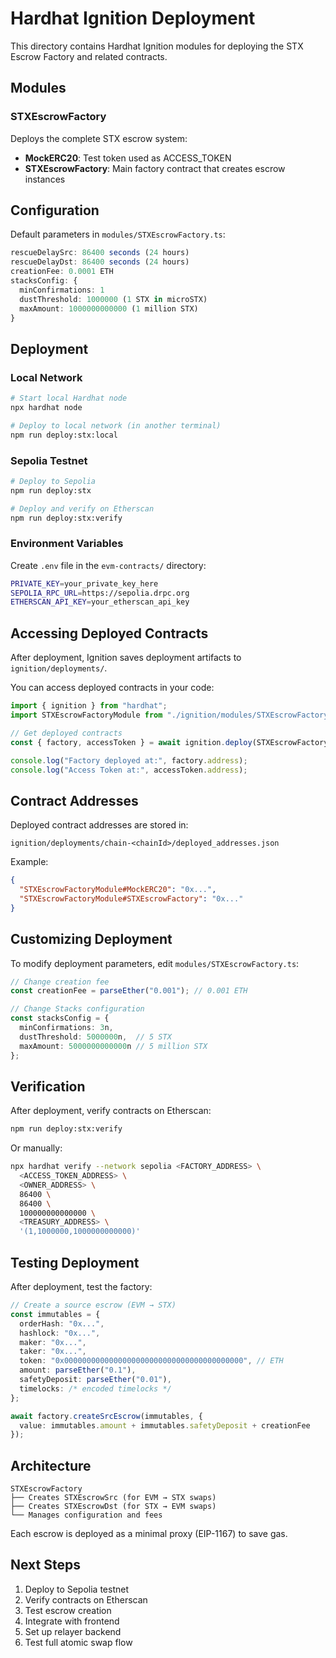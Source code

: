 # Hardhat Ignition Deployment

This directory contains Hardhat Ignition modules for deploying the STX Escrow Factory and related contracts.

## Modules

### STXEscrowFactory

Deploys the complete STX escrow system:
- **MockERC20**: Test token used as ACCESS_TOKEN
- **STXEscrowFactory**: Main factory contract that creates escrow instances

## Configuration

Default parameters in `modules/STXEscrowFactory.ts`:

```typescript
rescueDelaySrc: 86400 seconds (24 hours)
rescueDelayDst: 86400 seconds (24 hours)
creationFee: 0.0001 ETH
stacksConfig: {
  minConfirmations: 1
  dustThreshold: 1000000 (1 STX in microSTX)
  maxAmount: 1000000000000 (1 million STX)
}
```

## Deployment

### Local Network

```bash
# Start local Hardhat node
npx hardhat node

# Deploy to local network (in another terminal)
npm run deploy:stx:local
```

### Sepolia Testnet

```bash
# Deploy to Sepolia
npm run deploy:stx

# Deploy and verify on Etherscan
npm run deploy:stx:verify
```

### Environment Variables

Create `.env` file in the `evm-contracts/` directory:

```bash
PRIVATE_KEY=your_private_key_here
SEPOLIA_RPC_URL=https://sepolia.drpc.org
ETHERSCAN_API_KEY=your_etherscan_api_key
```

## Accessing Deployed Contracts

After deployment, Ignition saves deployment artifacts to `ignition/deployments/`.

You can access deployed contracts in your code:

```typescript
import { ignition } from "hardhat";
import STXEscrowFactoryModule from "./ignition/modules/STXEscrowFactory";

// Get deployed contracts
const { factory, accessToken } = await ignition.deploy(STXEscrowFactoryModule);

console.log("Factory deployed at:", factory.address);
console.log("Access Token at:", accessToken.address);
```

## Contract Addresses

Deployed contract addresses are stored in:
```
ignition/deployments/chain-<chainId>/deployed_addresses.json
```

Example:
```json
{
  "STXEscrowFactoryModule#MockERC20": "0x...",
  "STXEscrowFactoryModule#STXEscrowFactory": "0x..."
}
```

## Customizing Deployment

To modify deployment parameters, edit `modules/STXEscrowFactory.ts`:

```typescript
// Change creation fee
const creationFee = parseEther("0.001"); // 0.001 ETH

// Change Stacks configuration
const stacksConfig = {
  minConfirmations: 3n,
  dustThreshold: 5000000n,  // 5 STX
  maxAmount: 5000000000000n // 5 million STX
};
```

## Verification

After deployment, verify contracts on Etherscan:

```bash
npm run deploy:stx:verify
```

Or manually:
```bash
npx hardhat verify --network sepolia <FACTORY_ADDRESS> \
  <ACCESS_TOKEN_ADDRESS> \
  <OWNER_ADDRESS> \
  86400 \
  86400 \
  100000000000000 \
  <TREASURY_ADDRESS> \
  '(1,1000000,1000000000000)'
```

## Testing Deployment

After deployment, test the factory:

```typescript
// Create a source escrow (EVM → STX)
const immutables = {
  orderHash: "0x...",
  hashlock: "0x...",
  maker: "0x...",
  taker: "0x...",
  token: "0x0000000000000000000000000000000000000000", // ETH
  amount: parseEther("0.1"),
  safetyDeposit: parseEther("0.01"),
  timelocks: /* encoded timelocks */
};

await factory.createSrcEscrow(immutables, {
  value: immutables.amount + immutables.safetyDeposit + creationFee
});
```

## Architecture

```
STXEscrowFactory
├── Creates STXEscrowSrc (for EVM → STX swaps)
├── Creates STXEscrowDst (for STX → EVM swaps)
└── Manages configuration and fees
```

Each escrow is deployed as a minimal proxy (EIP-1167) to save gas.

## Next Steps

1. Deploy to Sepolia testnet
2. Verify contracts on Etherscan
3. Test escrow creation
4. Integrate with frontend
5. Set up relayer backend
6. Test full atomic swap flow
